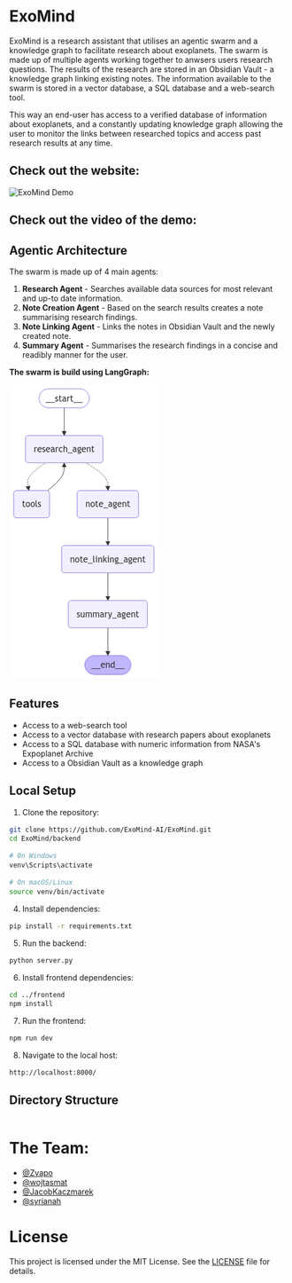 # ExoMind

ExoMind is a research assistant that utilises an agentic swarm and a knowledge graph to facilitate research about exoplanets.
The swarm is made up of multiple agents working together to anwsers users research questions.
The results of the research are stored in an Obsidian Vault - a knowledge graph linking existing notes.
The information available to the swarm is stored in a vector database, a SQL database and a web-search tool.

This way an end-user has access to a verified database of information about exoplanets, and a constantly updating knowledge graph allowing the user to monitor the links between researched topics and access past research results at any time.

## Check out the website:

![ExoMind Demo](https://exomind.space)

## Check out the video of the demo:

<!-- <video src="backend/graphs_figs/demo.mp4" width="320" height="240" controls>
  Your browser does not support the video tag.
</video> -->

## Agentic Architecture

The swarm is made up of 4 main agents:

1. **Research Agent** - Searches available data sources for most relevant and up-to date information.
2. **Note Creation Agent** - Based on the search results creates a note summarising research findings.
4. **Note Linking Agent** - Links the notes in Obsidian Vault and the newly created note.
3. **Summary Agent** - Summarises the research findings in a concise and readibly manner for the user.

**The swarm is build using LangGraph:**

![LangGraph Architecture](backend/graphs_figs/graph.png)

## Features
- Access to a web-search tool
- Access to a vector database with research papers about exoplanets
- Access to a SQL database with numeric information from NASA's Expoplanet Archive
- Access to a Obsidian Vault as a knowledge graph

## Local Setup

1. Clone the repository:

```bash
git clone https://github.com/ExoMind-AI/ExoMind.git
cd ExoMind/backend
```

```bash
# On Windows
venv\Scripts\activate
```

```bash
# On macOS/Linux 
source venv/bin/activate
```

4. Install dependencies:
```bash
pip install -r requirements.txt
```

5. Run the backend:
```bash
python server.py
```

6. Install frontend dependencies:
```bash
cd ../frontend
npm install
```

7. Run the frontend:
```bash
npm run dev
```

8. Navigate to the local host:
```bash
http://localhost:8000/
```

## Directory Structure

```bash

```

# The Team:

- [@Zvapo](https://github.com/Zvapo)
- [@wojtasmat](https://github.com/wojtasmat)
- [@JacobKaczmarek](https://github.com/JacobKaczmarek)
- [@syrianah](https://github.com/syrianah)

# License

This project is licensed under the MIT License. See the [LICENSE](LICENSE) file for details.






